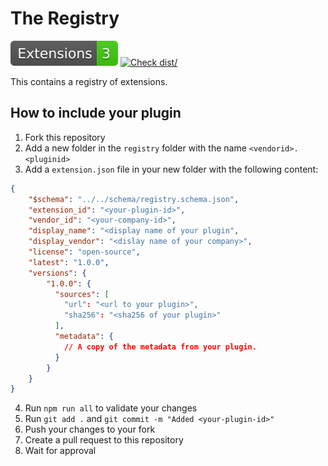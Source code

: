 # The Registry

[![NrOfExtensions](./badges/extensions.svg)](./badges/extensions.svg)
[![Check dist/](https://github.com/qt-creator/extension-registry/actions/workflows/validate.yml/badge.svg)](https://github.com/Maddimax/registry/actions/workflows/validate.yml)

This contains a registry of extensions.

## How to include your plugin

1. Fork this repository
2. Add a new folder in the `registry` folder with the name `<vendorid>.<pluginid>`
3. Add a `extension.json` file in your new folder with the following content:
```json
{
    "$schema": "../../schema/registry.schema.json",
    "extension_id": "<your-plugin-id>",
    "vendor_id": "<your-company-id>",
    "display_name": "<display name of your plugin",
    "display_vendor": "<dislay name of your company>",
    "license": "open-source",
    "latest": "1.0.0",
    "versions": {
        "1.0.0": {
          "sources": [
            "url": "<url to your plugin>",
            "sha256": "<sha256 of your plugin>"
          ],
          "metadata": {
            // A copy of the metadata from your plugin.
          }
        }
    }
}
```
4. Run `npm run all` to validate your changes
5. Run `git add .` and `git commit -m "Added <your-plugin-id>"`
6. Push your changes to your fork
7. Create a pull request to this repository
8. Wait for approval
